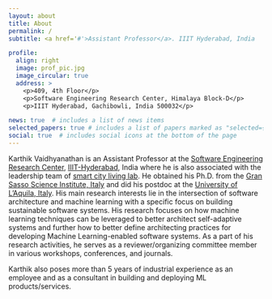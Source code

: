 ```yaml
---
layout: about
title: About
permalink: /
subtitle: <a href='#'>Assistant Professor</a>. IIIT Hyderabad, India

profile:
  align: right
  image: prof_pic.jpg
  image_circular: true
  address: >
    <p>409, 4th Floor</p>
    <p>Software Engineering Research Center, Himalaya Block-D</p>
    <p>IIIT Hyderabad, Gachibowli, India 500032</p>

news: true  # includes a list of news items
selected_papers: true # includes a list of papers marked as "selected={true}"
social: true  # includes social icons at the bottom of the page
---
```

Karthik Vaidhyanathan is an Assistant Professor at the [Software Engineering Research Center](https://serc.iiit.ac.in/index.html), [IIIT-Hyderabad](https://www.iiit.ac.in/), India where he is also associated with the leadership team of [smart city living lab](https://smartcitylivinglab.iiit.ac.in/). He obtained his Ph.D. from the [Gran Sasso Science Institute, Italy](https://gssi.it) and did his postdoc at the [University of L’Aquila, Italy](https://www.univaq.it/).  His main research interests lie in the intersection of software architecture and machine learning with a specific focus on building sustainable software systems. His research focuses on how machine learning techniques can be leveraged to better architect self-adaptive systems and further how to better define architecting practices for developing Machine Learning-enabled software systems.  As a part of his research activities, he serves as a reviewer/organizing committee member in various workshops, conferences, and journals.


Karthik also poses more than 5 years of industrial experience as an employee and as a consultant in building and deploying ML products/services.